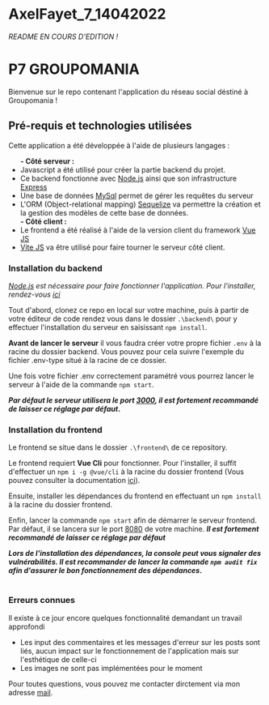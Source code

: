 # AxelFayet_7_14042022
<em>README EN COURS D'EDITION !</em>
<h1>P7 GROUPOMANIA</h1>
  <p>Bienvenue sur le repo contenant l'application du réseau social déstiné à Groupomania !</p>
<h2>Pré-requis et technologies utilisées</h2>

  <p>Cette application a été développée à l'aide de plusieurs langages :
  
  <ul>
    <strong>- Côté serveur :</strong>
    <li>Javascript a été utilisé pour créer la partie backend du projet.</li>
    <li>Ce backend fonctionne avec <a href="https://nodejs.org/">Node.js</a> ainsi que son infrastructure <a href="https://expressjs.com/fr/">Express</a></li>
    <li>Une base de données <a href="https://www.mysql.com/">MySql</a> permet de gérer les requêtes du serveur</li>
    <li>L'ORM (Object-relational mapping) <a href="https://sequelize.org/">Sequelize</a> va permettre la création et la gestion des modèles de cette base de données.</li>
    <strong>- Côté client :</strong>
    <li>Le frontend a été réalisé à l'aide de la version client du framework <a href="https://vuejs.org/">Vue JS</a></li>
    <li><a href="https://vitejs.dev/">Vite JS</a> va être utilisé pour faire tourner le serveur côté client.</li>
  </ul>
<h3>Installation du backend</h3>
	<em><a href="https://nodejs.org/">Node.js</a> est nécessaire pour faire fonctionner l'application. Pour l'installer, rendez-vous <a href="https://nodejs.org/en/download/">ici</a></em>
  <p>Tout d'abord, clonez ce repo en local sur votre machine, puis à partir de votre éditeur de code rendez vous dans le dossier <code>.\backend\</code> pour y effectuer	l'installation du serveur en saisissant <code>npm install</code>.</p>
	<p><strong>Avant de lancer le serveur</strong> il vous faudra créer votre propre fichier <code>.env</code> à la racine du dossier backend. Vous pouvez pour cela suivre l'exemple du fichier .env-type situé à la racine de ce dossier.</p>
	<p>Une fois votre fichier .env correctement paramétré vous pourrez lancer le serveur à l'aide de la commande <code>npm start</code>.</p>
	<strong><em>Par défaut le serveur utilisera le port <a href="http://localhost:3000">3000</a>, il est fortement recommandé de laisser ce réglage par défaut</em>.</strong>
<h3>Installation du frontend</h3>
	<p>Le frontend se situe dans le dossier <code>.\frontend\</code> de ce repository.<p>
	<p>Le frontend requiert <strong>Vue Cli</strong> pour fonctionner. Pour l'installer, il suffit d'effectuer un <code>npm i -g @vue/cli</code> à la racine du dossier frontend (Vous pouvez consulter la documentation <a href="https://cli.vuejs.org/">ici</a>).</p>
	<p>Ensuite, installer les dépendances du frontend en effectuant un <code>npm install</code> à la racine du dossier frontend.</p>
	<p>Enfin, lancer la commande <code>npm start</code> afin de démarrer le serveur frontend. Par défaut, il se lancera sur le port <a href="http://localhost:8080">8080</a> de votre machine. <strong><em>Il est fortement recommandé de laisser ce réglage par défaut</em></strong></p>
	<strong><em>Lors de l'installation des dépendances, la console peut vous signaler des vulnérabilités. Il est recommander de lancer la commande <code>npm audit fix</code> afin d'assurer le bon fonctionnement des dépendances</em>.</strong>
<br>
<br>
<h3>Erreurs connues</h3>
<p>Il existe à ce jour encore quelques fonctionnalité demandant un travail approfondi</p>
<ul>
  <li>Les input des commentaires et les messages d'erreur sur les posts sont liés, aucun impact sur le fonctionnement de l'application mais sur l'esthétique de celle-ci</li>
  <li>Les images ne sont pas implémentées pour le moment</li>
</ul>
<p>Pour toutes questions, vous pouvez me contacter dirctement via mon adresse <a href="mailto:axel.fayet97@gmail.com">mail</a>.</p>

